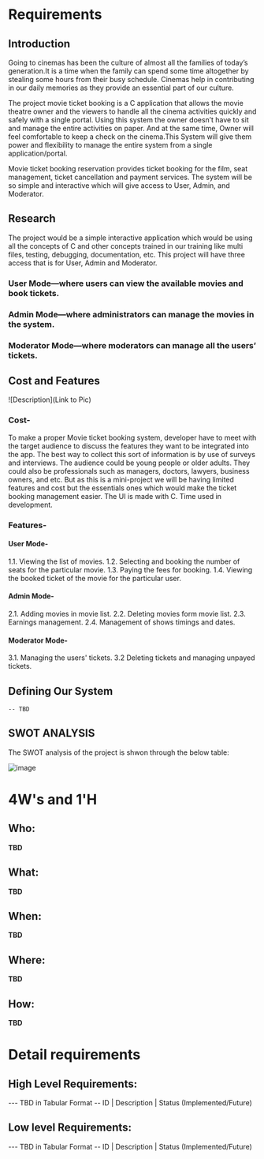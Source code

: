 # Requirements
## Introduction
 Going to cinemas has been the culture of almost all the families of today’s generation.It is a time when the family can spend some time altogether by stealing some hours from their busy schedule. Cinemas help in contributing in our daily memories as they provide an essential part of our culture.
 
 The project movie ticket booking is a C application that allows the movie theatre owner and the viewers to handle all the cinema activities quickly and safely with a single portal. Using this system the owner doesn’t have to sit and manage the entire activities on paper. And at the same time, Owner will feel comfortable to keep a check on the cinema.This System will give them power and flexibility to manage the entire system from a single application/portal.

Movie ticket booking reservation provides ticket booking for the film, seat management, ticket cancellation and payment services. The system will be so simple and interactive which will give access to User, Admin, and Moderator.


## Research

The project would be a simple interactive application which would be using all the concepts of C and other concepts trained in our training like multi files, testing, debugging, documentation, etc. 
This project will have three access that is for User, Admin and Moderator. 
### User Mode—where users can view the available movies and book tickets.
### Admin Mode—where administrators can manage the movies in the system.
### Moderator Mode—where moderators can manage all the users’ tickets.

## Cost and Features
![Description](Link to Pic)
### Cost-
To make a proper Movie ticket booking system, developer have to meet with the target audience to discuss the features they want to be integrated into the app. The best way to collect this sort of information is by use of surveys and interviews. The audience could be young people or older adults. They could also be professionals such as managers, doctors, lawyers, business owners, and etc. But as this is a mini-project we will be having limited features and cost but the essentials ones which would make the ticket booking management easier.
The UI is made with C. 
Time used in development.

### Features-
#### User Mode-
1.1. Viewing the list of movies.
1.2. Selecting and booking the number of seats for the particular movie.
1.3. Paying the fees for booking.
1.4. Viewing the booked ticket of the movie for the particular user.

#### Admin Mode-
2.1. Adding movies in movie list.
2.2. Deleting movies form movie list.
2.3. Earnings management.
2.4. Management of shows timings and dates.


#### Moderator Mode-
3.1. Managing the users' tickets.
3.2 Deleting tickets and managing unpayed tickets.

## Defining Our System
    -- TBD
## SWOT ANALYSIS
The SWOT analysis of the project is shwon through the below table:

![image](https://user-images.githubusercontent.com/63411688/114213946-50c74680-9981-11eb-9267-5ebbff47cf2b.png)


# 4W&#39;s and 1&#39;H

## Who:

**TBD**

## What:

**TBD**

## When:

**TBD**

## Where:

**TBD**

## How:

**TBD**

# Detail requirements
## High Level Requirements:
--- TBD in Tabular Format 
-- ID | Description | Status (Implemented/Future)


##  Low level Requirements:
--- TBD in Tabular Format 
-- ID | Description | Status (Implemented/Future)
